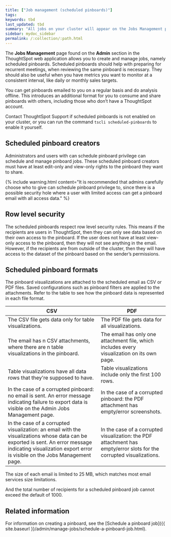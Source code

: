 ```yaml
---
title: ["Job management (scheduled pinboards)"]
tags:
keywords: tbd
last_updated: tbd
summary: "All jobs on your cluster will appear on the Jobs Management page. You can also view jobs for individual pinboards under the pinboard Actions dropdown."
sidebar: mydoc_sidebar
permalink: /:collection/:path.html
---
```


The **Jobs Management** page found on the **Admin** section in the ThoughtSpot web application allows you to create and manage jobs, namely scheduled pinboards. Scheduled pinboards should help with preparing for recurrent meetings, when reviewing the same pinboard is necessary. They should also be useful when you have metrics you want to monitor at a consistent interval, like daily or monthly sales targets.

You can get pinboards emailed to you on a regular basis and do analysis offline. This introduces an additional format for you to consume and share pinboards with others, including those who don’t have a ThoughtSpot account.

Contact ThoughtSpot Support if scheduled pinboards is not enabled on your cluster, or you can run the command `tscli scheduled-pinboards` to enable it yourself.

## Scheduled pinboard creators

Administrators and users with can schedule pinboard privilege can schedule and manage pinboard jobs. These scheduled pinboard creators must have at least edit-only and view-only rights to the pinboard they want to share.

{% include warning.html content="It is recommended that admins carefully choose who to give can schedule pinboard privilege to, since there is a possible security hole where a user with limited access can get a pinboard email with all access data." %}

## Row level security

The scheduled pinboards respect row level security rules. This means if the recipients are users in ThoughtSpot, then they can only see data based on their own access to the pinboard. If the user does not have at least view-only access to the pinboard, then they will not see anything in the email. However, if the recipients are from outside of the cluster, then they will have access to the dataset of the pinboard based on the sender’s permissions.

## Scheduled pinboard formats

The pinboard visualizations are attached to the scheduled email as CSV or PDF files. Saved configurations such as pinboard filters are applied to the attachments. Refer to the table to see how the pinboard data is represented in each file format.

|CSV|PDF|
|---|---|
|The CSV file gets data only for table visualizations.|The PDF file gets data for all visualizations.|
|The email has n CSV attachments, where there are n table visualizations in the pinboard.|The email has only one attachment file, which includes every visualization on its own page.|
|Table visualizations have all data rows that they're supposed to have.|Table visualizations include only the first 100 rows.|
|In the case of a corrupted pinboard: no email is sent. An error message indicating failure to export data is visible on the Admin Jobs Management page.|In the case of a corrupted pinboard: the PDF attachment has empty/error screenshots.|
|In the case of a corrupted visualization: an email with the visualizations whose data can be exported is sent. An error message indicating visualization export error is visible on the Jobs Management page.|In the case of a corrupted visualization: the PDF attachment has empty/error slots for the corrupted visualizations.|

The size of each email is limited to 25 MB, which matches most email services size limitations.

And the total number of recipients for a scheduled pinboard job cannot exceed the default of 1000.

## Related information

For information on creating a pinboard, see the [Schedule a pinboard job]({{ site.baseurl }}/admin/manage-jobs/schedule-a-pinboard-job.html).
